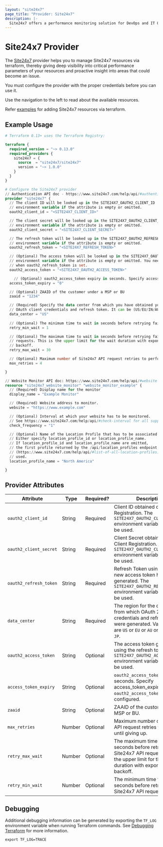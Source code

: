 ```yaml
---
layout: "site24x7"
page_title: "Provider: Site24x7"
description: |-
  Site24x7 offers a performance monitoring solution for DevOps and IT Operations enabling developers and network engineers to diagnose and fix application/network problems in real time.
---
```


# Site24x7 Provider

The [Site24x7](https://www.site24x7.com/) provider helps you to manage Site24x7 resources via terraform, thereby giving deep visibility into critical performance parameters of your resources and proactive insight into areas that could become an issue.

You must configure the provider with the proper credentials before you can use it. 

Use the navigation to the left to read about the available resources.

Refer [examples](https://github.com/site24x7/terraform-provider-site24x7/tree/main/examples) for adding Site24x7 resources via terraform.

## Example Usage

```terraform
# Terraform 0.13+ uses the Terraform Registry:

terraform {
  required_version = "~> 0.13.0"
  required_providers {
    site24x7 = {
      source  = "site24x7/site24x7"
      version = "~> 1.0.0"
    }
  }
}

# Configure the Site24x7 provider
// Authentication API doc - https://www.site24x7.com/help/api/#authentication
provider "site24x7" {
  // The client ID will be looked up in the SITE24X7_OAUTH2_CLIENT_ID
  // environment variable if the attribute is empty or omitted.
  oauth2_client_id = "<SITE24X7_CLIENT_ID>"

  // The client secret will be looked up in the SITE24X7_OAUTH2_CLIENT_SECRET
  // environment variable if the attribute is empty or omitted.
  oauth2_client_secret = "<SITE24X7_CLIENT_SECRET>"

  // The refresh token will be looked up in the SITE24X7_OAUTH2_REFRESH_TOKEN
  // environment variable if the attribute is empty or omitted.
  oauth2_refresh_token = "<SITE24X7_REFRESH_TOKEN>"

  // (Optional) The access token will be looked up in the SITE24X7_OAUTH2_ACCESS_TOKEN
  // environment variable if the attribute is empty or omitted. You need not configure oauth2_access_token
  // when oauth2_refresh_token is set.
  oauth2_access_token = "<SITE24X7_OAUTH2_ACCESS_TOKEN>"

	// (Optional) oauth2_access_token expiry in seconds. Specify access_token_expiry when oauth2_access_token is configured.
  access_token_expiry = "0"

  // (Optional) ZAAID of the customer under a MSP or BU
  zaaid = "1234"

  // (Required) Specify the data center from which you have obtained your
  // OAuth client credentials and refresh token. It can be (US/EU/IN/AU/CN/JP).
  data_center = "US"
  
  // (Optional) The minimum time to wait in seconds before retrying failed Site24x7 API requests.
  retry_min_wait = 1

  // (Optional) The maximum time to wait in seconds before retrying failed Site24x7 API
  // requests. This is the upper limit for the wait duration with exponential
  // backoff.
  retry_max_wait = 30

  // (Optional) Maximum number of Site24x7 API request retries to perform until giving up.
  max_retries = 4

}

// Website Monitor API doc: https://www.site24x7.com/help/api/#website
resource "site24x7_website_monitor" "website_monitor_example" {
  // (Required) Display name for the monitor
  display_name = "Example Monitor"

  // (Required) Website address to monitor.
  website = "https://www.example.com"

  // (Optional) Interval at which your website has to be monitored.
  // See https://www.site24x7.com/help/api/#check-interval for all supported values.
  check_frequency = "1"

  // (Optional) Name of the Location Profile that has to be associated with the monitor. 
  // Either specify location_profile_id or location_profile_name.
  // If location_profile_id and location_profile_name are omitted,
  // the first profile returned by the /api/location_profiles endpoint
  // (https://www.site24x7.com/help/api/#list-of-all-location-profiles) will be
  // used.
  location_profile_name = "North America"

}

```


## Provider Attributes

| Attribute              | Type    | Required? | Description                                                                                                                                                                 |
| ---------------------- | ------- | --------- | --------------------------------------------------------------------------------------------------------------------------------------------------------------------------- |
| `oauth2_client_id`     | String  | Required  | Client ID obtained during Client Registration. The `SITE24X7_OAUTH2_CLIENT_ID` environment variable can also be used.                                                       |
| `oauth2_client_secret` | String  | Required  | Client Secret obtained during Client Registration. The `SITE24X7_OAUTH2_CLIENT_SECRET` environment variable can also be used.                                               |
| `oauth2_refresh_token` | String  | Required  | Refresh Token using which a new access token has to be generated. The `SITE24X7_OAUTH2_REFRESH_TOKEN` environment variable can also be used.                                |
| `data_center`          | String  | Required  | The region for the data center from which OAuth 2.0 client credentials and refresh token were generated. Valid values are `US` or `EU` or `AU` or `IN` or `CN` or `JP`.     |
| `oauth2_access_token`  | String  | Optional  | The access token generated using the refresh token. The `SITE24X7_OAUTH2_ACCESS_TOKEN` environment variable can also be used.                                               |
| `access_token_expiry`  | String  | Optional  | `oauth2_access_token` expiry in seconds. Specify access_token_expiry when `oauth2_access_token` is configured.                                                              |
| `zaaid`                | String  | Optional  | ZAAID of the customer under a MSP or BU.                                                                                                                                    |
| `max_retries`          | Number  | Optional  | Maximum number of Site24x7 API request retries to perform until giving up.                                                                                                  |
| `retry_max_wait`       | Number  | Optional  | The maximum time to wait in seconds before retrying failed Site24x7 API requests. This is the upper limit for the wait duration with exponential backoff.                   |
| `retry_min_wait`       | Number  | Optional  | The minimum time to wait in seconds before retrying failed Site24x7 API requests.                                                                                           |


## Debugging

Additional debugging information can be generated by exporting the `TF_LOG` environment variable when running Terraform commands. See [Debugging Terraform](https://www.terraform.io/docs/internals/debugging.html) for more information. 

```shell
export TF_LOG=TRACE
```